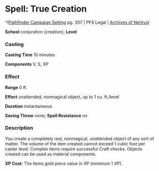 # Spell: True Creation

^([Pathfinder Campaign Setting][ss-true-creation] pg. 207 | PFS Legal | [Archives of Nehtys][sn-true-creation])

**School** conjuration (creation); **Level** 

### Casting

**Casting Time** 10 minutes  

**Components** V, S, XP

### Effect

**Range** 0 ft.  

**Effect** unattended, nonmagical object, up to 1 cu. ft./level  

**Duration** instantaneous  

**Saving Throw** none; **Spell Resistance** no

### Description

You create a completely real, nonmagical, unattended object of any sort of matter. The volume of the item created cannot exceed 1 cubic foot per caster level. Complex items require successful Craft checks. Objects created can be used as material components.  

**XP Cost**: The items gold piece value in XP (minimum 1 XP).

[ss-true-creation]: http://paizo.com/store/downloads/p
[sn-true-creation]: http://www.archivesofnethys.com/SpellDisplay.aspx?ItemName=True%20Creation